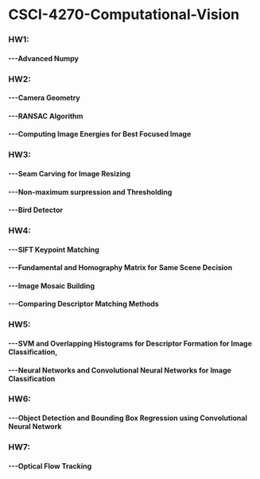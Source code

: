 # CSCI-4270-Computational-Vision
### HW1: 
#### ---Advanced Numpy

### HW2:
#### ---Camera Geometry
#### ---RANSAC Algorithm
#### ---Computing Image Energies for Best Focused Image

### HW3:
#### ---Seam Carving for Image Resizing
#### ---Non-maximum surpression and Thresholding
#### ---Bird Detector

### HW4: 
#### ---SIFT Keypoint Matching
#### ---Fundamental and Homography Matrix for Same Scene Decision
#### ---Image Mosaic Building
#### ---Comparing Descriptor Matching Methods

### HW5: 
#### ---SVM and Overlapping Histograms for Descriptor Formation for Image Classification, 
#### ---Neural Networks and Convolutional Neural Networks for Image Classification

### HW6:
#### ---Object Detection and Bounding Box Regression using Convolutional Neural Network

### HW7:
#### ---Optical Flow Tracking

